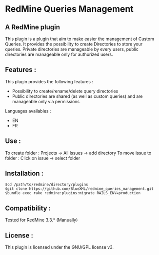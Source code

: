 # RedMine Queries Management
## A RedMine plugin

This plugin is a plugin that aim to make easier the management of Custom Queries.
It provides the possibility to create Directories to store your queries.
Private directories are manageable by every users, public directories are manageable only for authorized users.

## Features :

This plugin provides the following features :
* Possibility to create/rename/delete query directories
* Public directories are shared (as well as custom queries) and are manageable only via permissions

Languages availables :
* EN
* FR

## Use :

To create folder :
	Projects -> All Issues -> add directory
To move issue to folder :
	Click on issue -> select folder

## Installation :

	$cd /path/to/redmine/directory/plugins
	$git clone https://github.com/BlueXML/redmine_queries_management.git
	$bundle exec rake redmine:plugins:migrate RAILS_ENV=production

## Compatibility :
Tested for RedMine 3.3.* (Manually)

## License :
This plugin is licensed under the GNU/GPL license v3.




